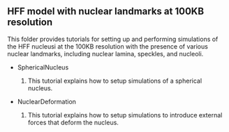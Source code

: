 ## HFF model with nuclear landmarks at 100KB resolution

This folder provides tutorials for setting up and performing simulations of the HFF nucleusi at the 100KB resolution with the presence of various nuclear landmarks, including nuclear lamina, speckles, and nucleoli.

- SphericalNucleus
    1. This tutorial explains how to setup simulations of a spherical nucleus.

- NuclearDeformation
    1. This tutorial explains how to setup simulations to introduce external forces that deform the nucleus.

